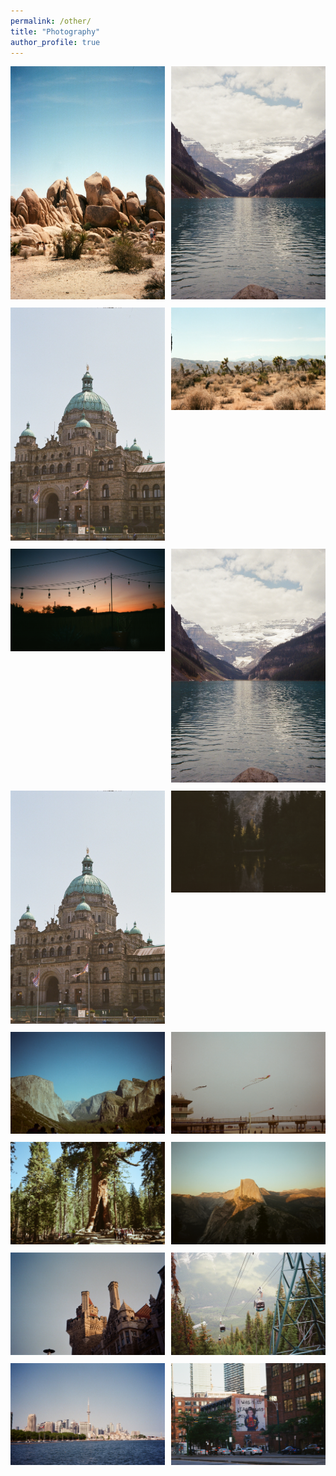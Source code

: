 ```yaml
---
permalink: /other/
title: "Photography"
author_profile: true
---
```


<!-- Lightbox and Gallery Setup -->
<head>
  <link href="https://cdn.jsdelivr.net/npm/lightbox2@2/dist/css/lightbox.min.css" rel="stylesheet" />
  <style>
    .gallery {
      display: grid;
      grid-template-columns: repeat(auto-fit, minmax(200px, 1fr));
      gap: 10px;
    }

    .gallery img {
      width: 100%;
      height: auto;
      object-fit: cover;
      border-radius: 8px;
      cursor: pointer;
      transition: transform 0.2s ease;
    }

    .gallery img:hover {
      transform: scale(1.02);
    }
  </style>
</head>

<div class="gallery">
  <a href="/images/08880030.JPG" data-lightbox="gallery"><img src="/images/08880030.JPG" alt=""></a>
  <a href="/images/000878930022.jpg" data-lightbox="gallery"><img src="/images/000878930022.jpg" alt=""></a>
  <a href="/images/000878930002.jpg" data-lightbox="gallery"><img src="/images/000878930002.jpg" alt=""></a>
  <a href="/images/08880013.JPG" data-lightbox="gallery"><img src="/images/08880013.JPG" alt=""></a>
  <a href="/images/08880001.JPG" data-lightbox="gallery"><img src="/images/08880001.JPG" alt=""></a>
  <a href="/images/000878930022.jpg" data-lightbox="gallery"><img src="/images/000878930022.jpg" alt=""></a>
  <a href="/images/000878930002.jpg" data-lightbox="gallery"><img src="/images/000878930002.jpg" alt=""></a>
  <a href="/images/IMG_0432.jpg" data-lightbox="gallery"><img src="/images/IMG_0432.jpg" alt=""></a>
  <a href="/images/IMG_0408.JPG" data-lightbox="gallery"><img src="/images/IMG_0408.JPG" alt=""></a>
  <a href="/images/IMG_0439.JPG" data-lightbox="gallery"><img src="/images/IMG_0439.JPG" alt=""></a>
  <a href="/images/IMG_0441.JPG" data-lightbox="gallery"><img src="/images/IMG_0441.JPG" alt=""></a>
  <a href="/images/IMG_0426.JPG" data-lightbox="gallery"><img src="/images/IMG_0426.JPG" alt=""></a>
  <a href="/images/000900180014.jpg" data-lightbox="gallery"><img src="/images/000900180014.jpg" alt=""></a>
  <a href="/images/000878930015.jpg" data-lightbox="gallery"><img src="/images/000878930015.jpg" alt=""></a>
  <a href="/images/000900180008.jpg" data-lightbox="gallery"><img src="/images/000900180008.jpg" alt=""></a>
  <a href="/images/000900180023.jpg" data-lightbox="gallery"><img src="/images/000900180023.jpg" alt=""></a>
</div>

<script src="https://cdn.jsdelivr.net/npm/lightbox2@2/dist/js/lightbox.min.js"></script>





